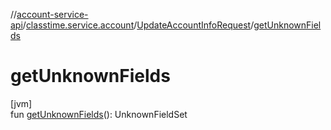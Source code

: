 //[account-service-api](../../../index.md)/[classtime.service.account](../index.md)/[UpdateAccountInfoRequest](index.md)/[getUnknownFields](get-unknown-fields.md)

# getUnknownFields

[jvm]\
fun [getUnknownFields](get-unknown-fields.md)(): UnknownFieldSet
